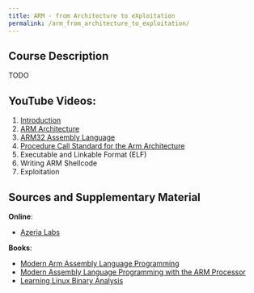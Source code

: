 ```yaml
---
title: ARM - from Architecture to eXploitation
permalink: /arm_from_architecture_to_exploitation/
---
```


## Course Description
TODO


## YouTube Videos:

1. [Introduction](https://www.youtube.com/watch?v=U_Wkixv0lSw)
2. [ARM Architecture](https://www.youtube.com/watch?v=ltIBxNMxlLw)
3. [ARM32 Assembly Language](https://youtu.be/7_K2RfbItTE)
4. [Procedure Call Standard for the Arm Architecture](https://youtu.be/lJXfo88CAmc)
5. Executable and Linkable Format (ELF)
6. Writing ARM Shellcode
7. Exploitation


## Sources and Supplementary Material

**Online**:
* [Azeria Labs](https://azeria-labs.com/)

**Books**:
* [Modern Arm Assembly Language Programming](https://www.amazon.com/Modern-Assembly-Language-Programming-Armv8/dp/1484262662)
* [Modern Assembly Language Programming with the ARM Processor](https://www.amazon.com/Modern-Assembly-Language-Programming-Processor/dp/0128036982)
* [Learning Linux Binary Analysis](https://www.amazon.com/Learning-Binary-Analysis-elfmaster-ONeill/dp/1782167102)
